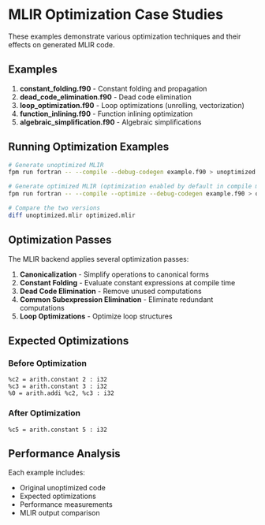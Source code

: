 # MLIR Optimization Case Studies

These examples demonstrate various optimization techniques and their effects on generated MLIR code.

## Examples

1. **constant_folding.f90** - Constant folding and propagation
2. **dead_code_elimination.f90** - Dead code elimination
3. **loop_optimization.f90** - Loop optimizations (unrolling, vectorization)
4. **function_inlining.f90** - Function inlining optimization
5. **algebraic_simplification.f90** - Algebraic simplifications

## Running Optimization Examples

```bash
# Generate unoptimized MLIR
fpm run fortran -- --compile --debug-codegen example.f90 > unoptimized.mlir

# Generate optimized MLIR (optimization enabled by default in compile mode)
fpm run fortran -- --compile --optimize --debug-codegen example.f90 > optimized.mlir

# Compare the two versions
diff unoptimized.mlir optimized.mlir
```

## Optimization Passes

The MLIR backend applies several optimization passes:

1. **Canonicalization** - Simplify operations to canonical forms
2. **Constant Folding** - Evaluate constant expressions at compile time
3. **Dead Code Elimination** - Remove unused computations
4. **Common Subexpression Elimination** - Eliminate redundant computations
5. **Loop Optimizations** - Optimize loop structures

## Expected Optimizations

### Before Optimization
```mlir
%c2 = arith.constant 2 : i32
%c3 = arith.constant 3 : i32
%0 = arith.addi %c2, %c3 : i32
```

### After Optimization
```mlir
%c5 = arith.constant 5 : i32
```

## Performance Analysis

Each example includes:
- Original unoptimized code
- Expected optimizations
- Performance measurements
- MLIR output comparison
